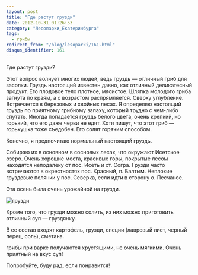```yaml
---
layout: post
title: "Где растут грузди"
date: 2012-10-31 01:26:53
category: "Лесопарки_Екатеринбурга"
tags:
  - грибы
redirect_from: "/blog/lesoparki/161.html"
disqus_identifier: 161
---
```

Где растут грузди?

Этот вопрос волнует многих людей, ведь груздь — отличный гриб для
засолки. Груздь настоящий известен давно, как отличный деликатесный
продукт. Его плодовое тело плотное, мясистое. Шляпка молодого гриба
загнута по краям, а с возрастом распрямляется. Сверху углубление.
Встречается в березовых и хвойных лесах. Я определяю настоящий груздь по
приятному грибному запаху, который трудно с чем-либо спутать. Иногда
попадается груздь белого цвета, очень крепкий, но горький, что его даже
черви не едят. Хотя пишут, что этот гриб — горькушка тоже съедобен. Его
солят горячим способом.

Конечно, я предпочитаю нормальный настоящий груздь.

Собираю их в основном в сосновых лесах, что окружают Исетское озеро.
Очень хорошие места, красивые горы, покрытые лесом находятся неподалеку
от пос. Исеть и ст. Согра. Грузди часто встречаются в окрестностях пос.
Красный, п. Балтым. Неплохие груздевые полянки у пос. Северка, если идти
в сторону о. Песчаное.

Эта осень была очень урожайной на грузди.

![грузди](http://fishingguru.ru/uploads/images/00/00/01/2012/10/30/4cd6d0.jpg)

Кроме того, что грузди можно солить, из них можно приготовить отличный
суп — груздянку.

В ее состав входят картофель, грузди, специи (лавровый лист, черный
перец, соль), сметана.

грибы при варке получаются хрустящими, не очень мягкими. Очень приятный
на вкус суп!

Попробуйте, буду рад, если понравится!
